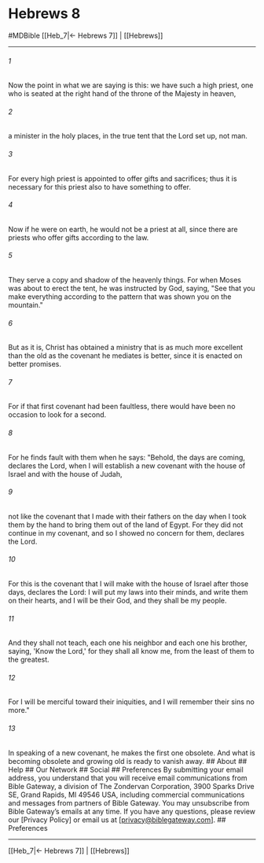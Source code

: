 # Hebrews 8
#MDBible
[[Heb_7|← Hebrews 7]] | [[Hebrews]]

***


###### 1 
Now the point in what we are saying is this: we have such a high priest, one who is seated at the right hand of the throne of the Majesty in heaven, 

###### 2 
a minister in the holy places, in the true tent that the Lord set up, not man. 

###### 3 
For every high priest is appointed to offer gifts and sacrifices; thus it is necessary for this priest also to have something to offer. 

###### 4 
Now if he were on earth, he would not be a priest at all, since there are priests who offer gifts according to the law. 

###### 5 
They serve a copy and shadow of the heavenly things. For when Moses was about to erect the tent, he was instructed by God, saying, "See that you make everything according to the pattern that was shown you on the mountain." 

###### 6 
But as it is, Christ has obtained a ministry that is as much more excellent than the old as the covenant he mediates is better, since it is enacted on better promises. 

###### 7 
For if that first covenant had been faultless, there would have been no occasion to look for a second. 

###### 8 
For he finds fault with them when he says: "Behold, the days are coming, declares the Lord, when I will establish a new covenant with the house of Israel and with the house of Judah, 

###### 9 
not like the covenant that I made with their fathers on the day when I took them by the hand to bring them out of the land of Egypt. For they did not continue in my covenant, and so I showed no concern for them, declares the Lord. 

###### 10 
For this is the covenant that I will make with the house of Israel after those days, declares the Lord: I will put my laws into their minds, and write them on their hearts, and I will be their God, and they shall be my people. 

###### 11 
And they shall not teach, each one his neighbor and each one his brother, saying, 'Know the Lord,' for they shall all know me, from the least of them to the greatest. 

###### 12 
For I will be merciful toward their iniquities, and I will remember their sins no more." 

###### 13 
In speaking of a new covenant, he makes the first one obsolete. And what is becoming obsolete and growing old is ready to vanish away. ## About ## Help ## Our Network ## Social ## Preferences By submitting your email address, you understand that you will receive email communications from Bible Gateway, a division of The Zondervan Corporation, 3900 Sparks Drive SE, Grand Rapids, MI 49546 USA, including commercial communications and messages from partners of Bible Gateway. You may unsubscribe from Bible Gateway&rsquo;s emails at any time. If you have any questions, please review our [Privacy Policy] or email us at [privacy@biblegateway.com]. ## Preferences

***

[[Heb_7|← Hebrews 7]] | [[Hebrews]]
